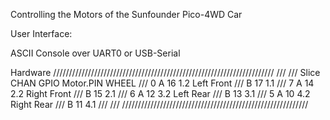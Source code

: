 Controlling the Motors of the Sunfounder Pico-4WD Car

User Interface:

ASCII Console over UART0 or USB-Serial


Hardware
//////////////////////////////////////////////////////////////////////
///
/// Slice CHAN GPIO  Motor.PIN   WHEEL
///    0    A   16      1.2   Left Front
///         B   17      1.1
///    7    A   14      2.2   Right Front
///         B   15      2.1
///    6    A   12      3.2   Left Rear
///         B   13      3.1
///    5    A   10      4.2   Right Rear
///         B   11      4.1
///
///
///////////////////////////////////////////////////////////
